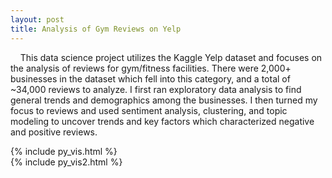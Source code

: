 ```yaml
---
layout: post
title: Analysis of Gym Reviews on Yelp
---
```

&nbsp;&nbsp;&nbsp;&nbsp;This data science project utilizes the Kaggle Yelp dataset and focuses on the analysis of reviews for gym/fitness facilities. There were 2,000+ businesses in the dataset which fell into this category, and a total of ~34,000 reviews to analyze. I first ran exploratory data analysis to find general trends and demographics among the businesses. I then turned my focus to reviews and used sentiment analysis, clustering, and topic modeling to uncover trends and key factors which characterized negative and positive reviews.

{% include py_vis.html %}   
{% include py_vis2.html %}
